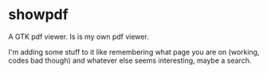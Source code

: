 showpdf
=======

A GTK pdf viewer. Is is my own pdf viewer.

I'm adding some stuff to it like remembering what page you are on (working, codes bad though) and whatever else seems interesting, maybe a search.
